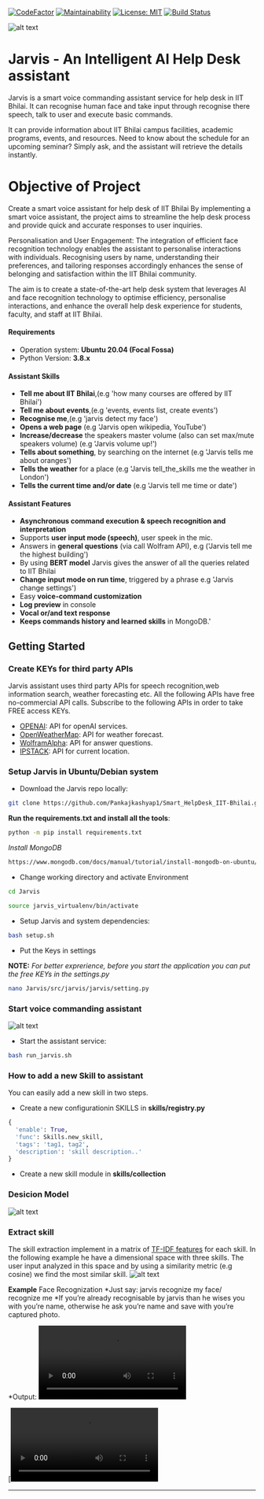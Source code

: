 [![CodeFactor](https://www.codefactor.io/repository/github/Pankajkashyap1/Smart_HelpDesk_IIT-Bhilai/badge)](https://www.codefactor.io/repository/github/Pankajkashyap1/Smart_HelpDesk_IIT-Bhilai)
[![Maintainability](https://api.codeclimate.com/v1/badges/8c90305e22186cc2c9d5/maintainability)](https://codeclimate.com/github/Pankajkashyap1/Smart_HelpDesk_IIT-Bhilai/maintainability)
[![License: MIT](https://img.shields.io/badge/License-MIT-yellow.svg)](https://opensource.org/licenses/MIT)
[![Build Status](https://app.travis-ci.com/Pankajkashyap1/Smart_HelpDesk_IIT-Bhilai.svg?branch=master)](https://app.travis-ci.com/Pankajkashyap1/Smart_HelpDesk_IIT-Bhilai)

![alt text](https://github.com/Pankajkashyap1/Smart_HelpDesk_IIT-Bhilai/blob/master/imgs/jarvis_logo.png)

# Jarvis - An Intelligent AI Help Desk assistant 
Jarvis is a smart voice commanding assistant service for help desk in IIT Bhilai.
It can recognise human face and take input through recognise there speech, talk to user and execute basic commands.

It can provide information about IIT Bhilai campus facilities, academic programs, events, and resources. Need to know about the schedule for an upcoming seminar? Simply ask, and the assistant will retrieve the details instantly.

# Objective of Project
Create a smart voice assistant for help desk of  IIT Bhilai 
By implementing a smart voice assistant, the project aims to streamline the help desk process and provide quick and accurate responses to user inquiries.

Personalisation and User Engagement: The integration of efficient face recognition technology enables the assistant to personalise interactions with individuals. Recognising users by name, understanding their preferences, and tailoring responses accordingly enhances the sense of belonging and satisfaction within the IIT Bhilai community.

The aim is to create a state-of-the-art help desk system that leverages AI and face recognition technology to optimise efficiency, personalise interactions, and enhance the overall help desk experience for students, faculty, and staff at IIT Bhilai.

#### Requirements

* Operation system: **Ubuntu 20.04 (Focal Fossa)**
* Python Version: **3.8.x**


#### Assistant Skills 
*   **Tell me about IIT Bhilai**,(e.g 'how many courses are offered by IIT Bhilai')
*   **Tell me about events**,(e.g 'events, events list, create events')
*   **Recognise me**,(e.g 'jarvis detect my face')
*   **Opens a web page** (e.g 'Jarvis open wikipedia, YouTube')
*   **Increase/decrease** the speakers master volume (also can set max/mute speakers volume) (e.g 'Jarvis volume up!')
*   **Tells about something**, by searching on the internet (e.g 'Jarvis tells me about oranges')
*   **Tells the weather** for a place (e.g 'Jarvis tell_the_skills me the weather in London')
*   **Tells the current time and/or date** (e.g 'Jarvis tell me time or date')

#### Assistant Features
*   **Asynchronous command execution & speech recognition and interpretation**
*   Supports **user input mode (speech)**, user speek in the mic.
*   Answers in **general questions** (via call Wolfram API), e.g ('Jarvis tell me the highest building')
*   By using **BERT model** Jarvis gives the answer of all the queries related to IIT Bhilai
*   **Change input mode on run time**, triggered by a phrase e.g 'Jarvis change settings')
*   Easy **voice-command customization**
*   **Log preview** in console
*   **Vocal or/and text response**
*   **Keeps commands history and learned skills** in MongoDB.'

## Getting Started
### Create KEYs for third party APIs
Jarvis assistant uses third party APIs for speech recognition,web information search, weather forecasting etc.
All the following APIs have free no-commercial API calls. Subscribe to the following APIs in order to take FREE access KEYs.
*   [OPENAI](https://platform.openai.com/account/api-keys): API for openAI services.
*   [OpenWeatherMap](https://openweathermap.org/appid): API for weather forecast.
*   [WolframAlpha](https://developer.wolframalpha.com/portal/myapps/): API for answer questions.
*   [IPSTACK](https://ipstack.com/signup/free): API for current location.
### Setup Jarvis in Ubuntu/Debian system
* Download the Jarvis repo locally:
```bash
git clone https://github.com/Pankajkashyap1/Smart_HelpDesk_IIT-Bhilai.git --branch master
```

**Run the requirements.txt and install all the tools**:
```bash
python -m pip install requirements.txt
```
*Install MongoDB*
```bash
https://www.mongodb.com/docs/manual/tutorial/install-mongodb-on-ubuntu/#std-label-install-mdb-community-ubuntu
```
*   Change working directory and activate Environment
```bash
cd Jarvis
```
```bash
source jarvis_virtualenv/bin/activate
```
*   Setup Jarvis and system dependencies:
```bash
bash setup.sh
```

*   Put the Keys in settings

**NOTE:** *For better exprerience, before you start the application you can put the free KEYs in the settings.py*

```bash
nano Jarvis/src/jarvis/jarvis/setting.py
```

### Start voice commanding assistant
![alt text](https://github.com/Pankajkashyap1/Smart_HelpDesk_IIT-Bhilai/blob/master/imgs/Jarvis_printscreen.PNG)

*   Start the assistant service:
```bash
bash run_jarvis.sh
```

### How to add a new Skill to assistant
You can easily add a new skill in two steps.
*   Create a new configurationin SKILLS in **skills/registry.py**
```python
{ 
  'enable': True,
  'func': Skills.new_skill,
  'tags': 'tag1, tag2',
  'description': 'skill description..'
}               
```
*   Create a new skill module in **skills/collection**

### Desicion Model
![alt text](https://github.com/Pankajkashyap1/Smart_HelpDesk_IIT-Bhilai/blob/master/imgs/desicion_model.png)

### Extract skill
The skill extraction implement in a matrix of [TF-IDF features](https://scikit-learn.org/stable/modules/generated/sklearn.feature_extraction.text.TfidfVectorizer.html) for each skill.
In the following example he have a dimensional space with three skills.
The user input analyzed in this space and by using a similarity metric (e.g cosine) we find the most similar skill.
![alt text](https://github.com/Pankajkashyap1/Smart_HelpDesk_IIT-Bhilai/blob/master/imgs/skill_space_desicion.png)

**Example** Face Recognization
*Just say: jarvis recognize my face/ recognize me
*If you’re already recognisable by jarvis than he wises you with you’re name, otherwise he ask you’re name and save with you’re captured photo.

*Output: ![watch the video](https://github.com/Pankajkashyap1/Smart_HelpDesk_IIT-Bhilai/blob/master/imgs/screen.mp4)

  [![Watch the video](https://github.com/Pankajkashyap1/Smart_HelpDesk_IIT-Bhilai/blob/master/imgs/1727387166443229.mp4)

---

